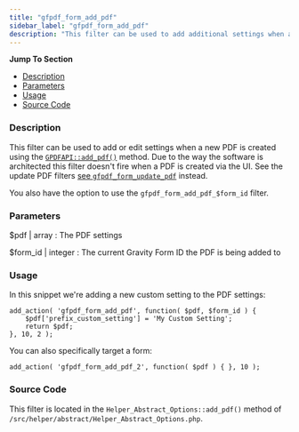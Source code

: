 ```yaml
---
title: "gfpdf_form_add_pdf"
sidebar_label: "gfpdf_form_add_pdf"
description: "This filter can be used to add additional settings when a new PDF is created on a form. You can also change the existing user-selected settings if you wish."
---
```


**Jump To Section**

* [Description](#description)
* [Parameters](#parameters)
* [Usage](#usage)
* [Source Code](#source-code)

### Description 

This filter can be used to add or edit settings when a new PDF is created using the [`GPDFAPI::add_pdf()`](api_add_pdf.md) method. Due to the way the software is architected this filter doesn't fire when a PDF is created via the UI. See the update PDF filters [see `gfpdf_form_update_pdf`](gfpdf_form_update_pdf.md) instead.

You also have the option to use the `gfpdf_form_add_pdf_$form_id` filter.

### Parameters 

$pdf | array
:    The PDF settings

$form_id | integer 
:    The current Gravity Form ID the PDF is being added to

### Usage 

In this snippet we're adding a new custom setting to the PDF settings:

```.language-php
add_action( 'gfpdf_form_add_pdf', function( $pdf, $form_id ) {
	$pdf['prefix_custom_setting'] = 'My Custom Setting';
	return $pdf;
}, 10, 2 );
```

You can also specifically target a form: 

```.language-php
add_action( 'gfpdf_form_add_pdf_2', function( $pdf ) { }, 10 );
```

### Source Code 

This filter is located in the `Helper_Abstract_Options::add_pdf()` method of `/src/helper/abstract/Helper_Abstract_Options.php`.